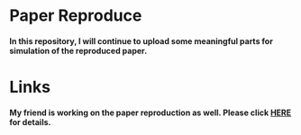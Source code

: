 # Paper Reproduce
#### In this repository, I will continue to upload some meaningful parts for simulation of the reproduced paper.

# Links
#### My friend is working on the paper reproduction as well. Please click [HERE](https://github.com/sangminkim15/reproduced-papers) for details.
